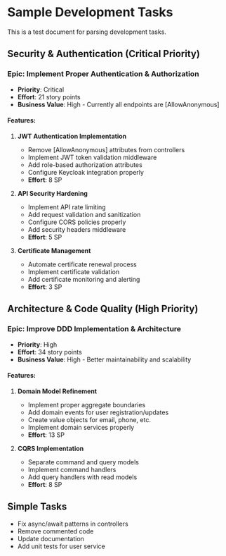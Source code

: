 # Sample Development Tasks

This is a test document for parsing development tasks.

## Security & Authentication (Critical Priority)

### Epic: Implement Proper Authentication & Authorization
- **Priority**: Critical
- **Effort**: 21 story points
- **Business Value**: High - Currently all endpoints are [AllowAnonymous]

#### Features:
1. **JWT Authentication Implementation**
   - Remove [AllowAnonymous] attributes from controllers
   - Implement JWT token validation middleware
   - Add role-based authorization attributes
   - Configure Keycloak integration properly
   - **Effort**: 8 SP

2. **API Security Hardening**
   - Implement API rate limiting
   - Add request validation and sanitization
   - Configure CORS policies properly
   - Add security headers middleware
   - **Effort**: 5 SP

3. **Certificate Management**
   - Automate certificate renewal process
   - Implement certificate validation
   - Add certificate monitoring and alerting
   - **Effort**: 3 SP

## Architecture & Code Quality (High Priority)

### Epic: Improve DDD Implementation & Architecture
- **Priority**: High
- **Effort**: 34 story points
- **Business Value**: High - Better maintainability and scalability

#### Features:
1. **Domain Model Refinement**
   - Implement proper aggregate boundaries
   - Add domain events for user registration/updates
   - Create value objects for email, phone, etc.
   - Implement domain services properly
   - **Effort**: 13 SP

2. **CQRS Implementation**
   - Separate command and query models
   - Implement command handlers
   - Add query handlers with read models
   - **Effort**: 8 SP

## Simple Tasks

- Fix async/await patterns in controllers
- Remove commented code
- Update documentation
- Add unit tests for user service